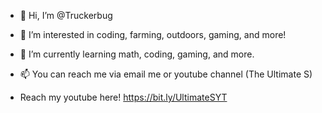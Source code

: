 - 👋 Hi, I’m @Truckerbug
- 👀 I’m interested in coding, farming, outdoors, gaming, and more!
- 🌱 I’m currently learning math, coding, gaming, and more.

- 📫 You can reach me via email me or youtube channel (The Ultimate S)
- Reach my youtube here! https://bit.ly/UltimateSYT
<!---
Truckerbug/Truckerbug is a ✨ special ✨ repository because its `README.md` (this file) appears on your GitHub profile.
You can click the Preview link to take a look at your changes.
--->
